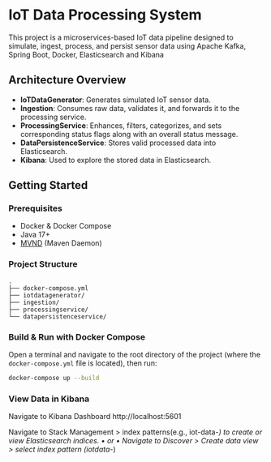 # IoT Data Processing System

This project is a microservices-based IoT data pipeline designed to simulate, ingest, process, and persist sensor data using Apache Kafka, Spring Boot, Docker, Elasticsearch and Kibana

## Architecture Overview

- **IoTDataGenerator**: Generates simulated IoT sensor data.
- **Ingestion**: Consumes raw data, validates it, and forwards it to the processing service.
- **ProcessingService**: Enhances, filters, categorizes, and sets corresponding status flags along with an overall status message.
- **DataPersistenceService**: Stores valid processed data into Elasticsearch.
- **Kibana**: Used to explore the stored data in Elasticsearch.

## Getting Started

### Prerequisites

- Docker & Docker Compose
- Java 17+
- [MVND](https://github.com/apache/maven-mvnd) (Maven Daemon)

### Project Structure
```text
.
├── docker-compose.yml
├── iotdatagenerator/
├── ingestion/
├── processingservice/
└── datapersistenceservice/
```
### Build & Run with Docker Compose

Open a terminal and navigate to the root directory of the project (where the `docker-compose.yml` file is located), then run:

```bash
docker-compose up --build
```
### View Data in Kibana
Navigate to Kibana Dashboard http://localhost:5601

Navigate to Stack Management > index patterns(e.g., iot-data-*) to
create or view Elasticsearch indices.
• or
• Navigate to Discover > Create data view > select index pattern (iotdata-*)



